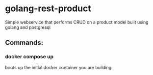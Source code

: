 # golang-rest-product
Simple webservice that performs CRUD on a product model built using golang and postgresql


## Commands:
### docker compose up 		
boots up the initial docker container you are building